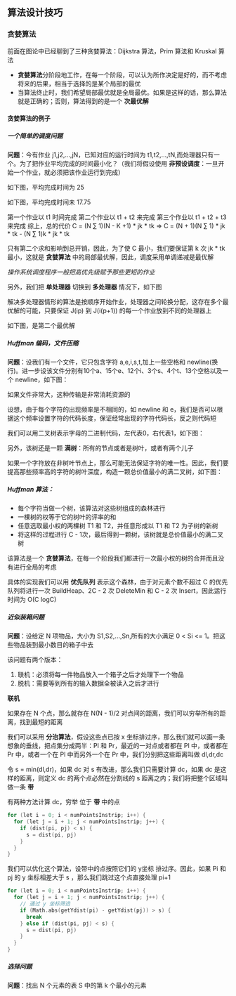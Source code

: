 ## 算法设计技巧

### 贪婪算法
前面在图论中已经聊到了三种贪婪算法：Dijkstra 算法，Prim 算法和 Kruskal 算法

- **贪婪算法**分阶段地工作，在每一个阶段，可以认为所作决定是好的，而不考虑将来的后果，相当于选择的是某个局部的最优
- 当算法终止时，我们希望局部最优就是全局最优。如果是这样的话，那么算法就是正确的；否则，算法得到的是一个 **次最优解**

#### 贪婪算法的例子

##### 一个简单的调度问题
**问题**：今有作业 j1,j2,...,jN，已知对应的运行时间为 t1,t2,...,tN,而处理器只有一个。为了把作业平均完成的时间最小化？（我们将假设使用 **非预设调度**：一旦开始一个作业，就必须把该作业运行到完成）

<img1/>

如下图，平均完成时间为 25
<img2/>

如下图，平均完成时间未 17.75
<img3/>

第一个作业以 t1 时间完成
第二个作业以 t1 + t2 来完成
第三个作业以 t1 + t2 + t3 来完成
综上，总的代价 
C = (N ∑ 1)(N - K +1) * jk * tk => C = (N + 1)(N ∑ 1) * jk * tk - (N ∑ 1)k * jk * tk

只有第二个求和影响到总开销，因此，为了使 C 最小，我们要保证第 k 次 jk * tk 最小，这就是 **贪婪算法** 中的局部最优解，因此，调度采用单调递减是最优解

*操作系统调度程序一般把高优先级赋予那些更短的作业*

另外，我们把 **单处理器** 切换到 **多处理器** 情况下，如下图
<img4/>
<img5/>

解决多处理器情形的算法是按顺序开始作业，处理器之间轮换分配，这存在多个最优解的可能，只要保证 J(ip) 到 J(i(p+1)) 的每一个作业放到不同的处理器上

如下图，是第二个最优解
<img6/>

##### Huffman 编码，文件压缩
**问题**：设我们有一个文件，它只包含字符 a,e,i,s,t,加上一些空格和 newline(换行)。进一步设该文件分别有10个a、15个e、12个i、3个s、4个t、13个空格以及一个 newline，如下图：

<img7/>

如果文件非常大，这种传输是非常消耗资源的

设想，由于每个字符的出现频率是不相同的，如 newline 和 e，我们是否可以根据这个频率设置字符的代码长度，保证经常出现的字符代码长，反之则代码短

我们可以用二叉树表示字母的二进制代码，左代表0，右代表1，如下图：

<img8/>

另外，该树还是一颗 **满树**：所有的节点或者是树叶，或者有两个儿子

如果一个字符放在非树叶节点上，那么可能无法保证字符的唯一性。因此，我们要提高那些频率高的字符的树叶深度，构造一颗总价值最小的满二叉树，如下图：

<img9/>

##### Huffman 算法：
- 每个字符当做一个树，该算法对这些树组成的森林进行
- 一棵树的权等于它的树叶的评率的和
- 任意选取最小权的两棵树 T1 和 T2，并任意形成以 T1 和 T2 为子树的新树
- 将这样的过程进行 C - 1次，最后得到一颗树，该树就是总价值最小的满二叉树

该算法是一个 **贪婪算法**，在每一个阶段我们都进行一次最小权的树的合并而且没有进行全局的考虑

具体的实现我们可以用 **优先队列** 表示这个森林，由于对元素个数不超过 C 的优先队列将进行一次 BuildHeap、2C - 2 次 DeleteMin 和 C - 2 次 Insert，因此运行时间为 O(C logC)

##### 近似装箱问题
**问题**：设给定 N 项物品，大小为 S1,S2,...,Sn,所有的大小满足 0 < Si <= 1。把这些物品装到最小数目的箱子中去

该问题有两个版本：
1. 联机：必须将每一件物品放入一个箱子之后才处理下一个物品
2. 脱机：需要等到所有的输入数据全被读入之后才进行

**联机**


如果存在 N 个点，那么就存在 N(N - 1)/2 对点间的距离，我们可以穷举所有的距离，找到最短的距离

我们可以采用 **分治算法**，假设这些点已按 x 坐标排过序，那么我们就可以画一条想象的垂线，把点集分成两半：Pl 和 Pr，最近的一对点或者都在 Pl 中，或者都在 Pr 中，或者一个在 Pl 中而另外一个在 Pr 中，我们分别把这些距离叫做 dl,dr,dc

令 s = min(dl,dr)，如果 dc 对 s 有改进，那么我们只需要计算 dc，如果 dc 是这样的距离，则定义 dc 的两个点必然在分割线的 s 距离之内；我们将把整个区域叫做一条 **带**

有两种方法计算 dc，穷举 位于 **带** 中的点

```c++
for (let i = 0; i < numPointsInstrip; i++) {
  for (let j = i + 1; j < numPointsInstrip; j++) {
    if (dist(pi, pj) < s) {
      s = dist(pi, pj)
    }
  }
}
```

我们可以优化这个算法，设带中的点按照它们的 y坐标 排过序。因此，如果 Pi 和 pj 的 y 坐标相差大于 s ，那么我们跳过这个点直接处理 pi+1

```c++
for (let i = 0; i < numPointsInstrip; i++) {
  for (let j = i + 1; j < numPointsInstrip; j++) {
    // 通过 y 坐标筛选
    if (Math.abs(getYdist(pi) - getYdist(pj)) > s) {
      break
    } else if (dist(pi, pj) < s) {
      s = dist(pi, pj)
    }
  }
}
```

##### 选择问题
**问题**：找出 N 个元素的表 S 中的第 k 个最小的元素









